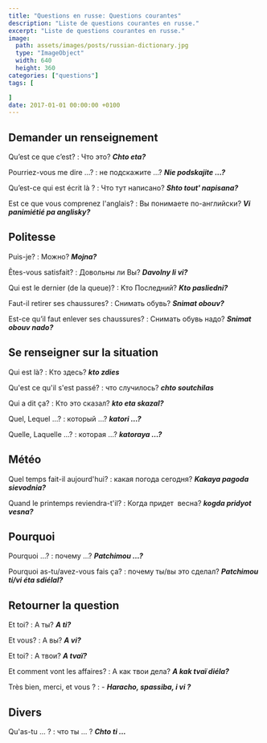 ```yaml
---
title: "Questions en russe: Questions courantes"
description: "Liste de questions courantes en russe."
excerpt: "Liste de questions courantes en russe."
image:
  path: assets/images/posts/russian-dictionary.jpg
  type: "ImageObject"
  width: 640
  height: 360
categories: ["questions"]
tags: [

]
date: 2017-01-01 00:00:00 +0100
---
```


## Demander un renseignement

Qu’est ce que c’est?
: Что это?
*__Chto eta?__*

Pourriez-vous me dire ...?
: не подскажите ...?
*__Nie podskajite ...?__*

Qu’est-ce qui est écrit là ?
: Что тут написано?
*__Shto tout' napisana?__*

Est ce que vous comprenez l'anglais?
: Вы понимаете по-английски?
*__Vi panimiétié pa anglisky?__*


## Politesse

Puis-je?
: Можно?
*__Mojna?__*

Êtes-vous satisfait?
: Довольны ли Вы?
*__Davolny li vi?__*

Qui est le dernier (de la queue)?
: Kто Последний?
*__Kto pasliedni?__*

Faut-il retirer ses chaussures?
: Снимать обувь?
*__Snimat obouv?__*

Est-ce qu’il faut enlever ses chaussures?
: Снимать обувь надо?
*__Snimat obouv nado?__*


## Se renseigner sur la situation

Qui est là?
: Кто здесь?
*__kto zdies__*

Qu'est ce qu'il s'est passé?
: что случилось?
*__chto soutchilas__*

Qui a dit ça?
: Кто это сказал?
*__kto eta skazal?__*

Quel, Lequel ...?
: который …?
*__katori …?__*

Quelle, Laquelle ...?
: которая …?
*__katoraya …?__*


## Météo

Quel temps fait-il aujourd'hui?
: какая погода сегодня?
*__Kakaya pagoda sievodnia?__*

Quand le printemps reviendra-t'il?
: Когда придет  весна?
*__kogda pridyot vesna?__*


## Pourquoi

Pourquoi …?
: почему …?
*__Patchimou …?__*

Pourquoi as-tu/avez-vous fais ça?
: почему ты/вы это сделал?
*__Patchimou ti/vi éta sdiélal?__*


## Retourner la question

Et toi?
: А ты?
*__A ti?__*

Et vous?
: А вы?
*__A vi?__*

Et toi?
: А твои?
*__A tvaï?__*

Et comment vont les affaires?
: А как твои дела?
*__A kak tvaï diéla?__*

Très bien, merci, et vous ?
: -
*__Haracho, spassiba, i vi ?__*


## Divers


Qu'as-tu … ?
: что ты … ?
*__Chto ti ...__*
